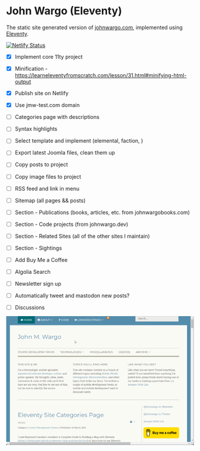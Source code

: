 # John Wargo (Eleventy)

The static site generated version of [johnwargo.com](https://johnwargo.com), implemented using [Eleventy](https://www.11ty.dev/).

[![Netlify Status](https://api.netlify.com/api/v1/badges/aa267b37-8e36-458a-9ccd-18f6a6e62e8e/deploy-status)](https://app.netlify.com/sites/johnwargo/deploys)

* [x] Implement core 11ty project
* [x] Minification - https://learneleventyfromscratch.com/lesson/31.html#minifying-html-output
* [x] Publish site on Netlify
* [x] Use jmw-test.com domain
* [ ] Categories page with descriptions
* [ ] Syntax highlights
* [ ] Select template and implement (elemental, faction, )
* [ ] Export latest Joomla files, clean them up
* [ ] Copy posts to project
* [ ] Copy image files to project
* [ ] RSS feed and link in menu
* [ ] Sitemap (all pages && posts)
* [ ] Section - Publications (books, articles, etc. from johnwargobooks.com)
* [ ] Section - Code projects (from johnwargo.dev)
* [ ] Section - Related Sites (all of the other sites I maintain)
* [ ] Section - Sightings
* [ ] Add Buy Me a Coffee
* [ ] Algolia Search

* [ ] Newsletter sign up
* [ ] Automatically tweet and mastodon new posts?
* [ ] Discussions


![Home Page](images/image-01.png)